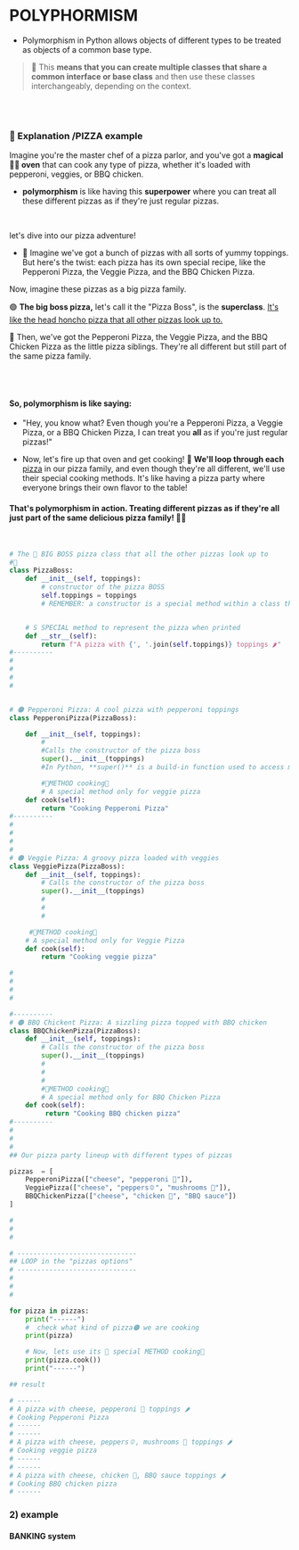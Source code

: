 # POLYPHORMISM

- Polymorphism in Python allows objects of different types to be treated as objects of a common base type.

> 🍊 This **means that you can create multiple classes that share a common interface or base class** and then use these classes interchangeably, depending on the context.

<br>
<br>

### 🎠 Explanation /PIZZA example

Imagine you're the master chef of a pizza parlor, and you've got a **magical 🤹‍♂️ oven** that can cook any type of pizza, whether it's loaded with pepperoni, veggies, or BBQ chicken.

- **polymorphism** is like having this **superpower** where you can treat all these different pizzas as if they're just regular pizzas.

<br>

let's dive into our pizza adventure!

- 🍕 Imagine we've got a bunch of pizzas with all sorts of yummy toppings. But here's the twist: each pizza has its own special recipe, like the Pepperoni Pizza, the Veggie Pizza, and the BBQ Chicken Pizza.

Now, imagine these pizzas as a big pizza family.

🟣 **The big boss pizza,** let's call it the "Pizza Boss", is the **superclass**. <u>It's like the head honcho pizza that all other pizzas look up to. </u>

🔶 Then, we've got the Pepperoni Pizza, the Veggie Pizza, and the BBQ Chicken Pizza as the little pizza siblings. They're all different but still part of the same pizza family.

<br>
<br>

#### So, polymorphism is like saying:

- "Hey, you know what? Even though you're a Pepperoni Pizza, a Veggie Pizza, or a BBQ Chicken Pizza, I can treat you **all** as if you're just regular pizzas!"

- Now, let's fire up that oven and get cooking! 🚀 **We'll loop through each** <u>pizza</u> in our pizza family, and even though they're all different, we'll use their special cooking methods. It's like having a pizza party where everyone brings their own flavor to the table!

#### That's polymorphism in action. Treating different pizzas as if they're all just part of the same delicious pizza family! 🍕🎉

<br>

```python
# The 👾 BIG BOSS pizza class that all the other pizzas look up to
#🌈
class PizzaBoss:
    def __init__(self, toppings):
        # constructor of the pizza BOSS
        self.toppings = toppings
        # REMEMBER: a constructor is a special method within a class that is automatically called when a new instance of the class is created. The constructor method is named __init__() and is used to initialize the object's attributes.


    # S SPECIAL method to represent the pizza when printed
    def __str__(self):
        return f"A pizza with {', '.join(self.toppings)} toppings 🌶️"
#----------
#
#
#
#


# 🟠 Pepperoni Pizza: A cool pizza with pepperoni toppings
class PepperoniPizza(PizzaBoss):

    def __init__(self, toppings):
        #
        #Calls the constructor of the pizza boss
        super().__init__(toppings)
        #In Python, **super()** is a build-in function used to access methods and properties from a parent class.

        #🍅METHOD cooking🥣
        # A special method only for veggie pizza
    def cook(self):
        return "Cooking Pepperoni Pizza"
#----------
#
#
#
#
# 🟠 Veggie Pizza: A groovy pizza loaded with veggies
class VeggiePizza(PizzaBoss):
    def __init__(self, toppings):
        # Calls the constructor of the pizza boss
        super().__init__(toppings)
        #
        #
        #

     #🍅METHOD cooking🥣
    # A special method only for Veggie Pizza
    def cook(self):
        return "Cooking veggie pizza"

#
#
#
#

#----------
# 🟠 BBQ Chickent Pizza: A sizzling pizza topped with BBQ chicken
class BBQChickenPizza(PizzaBoss):
    def __init__(self, toppings):
        # Calls the constructor of the pizza boss
        super().__init__(toppings)
        #
        #
        #
        #🍅METHOD cooking🥣
        # A special method only for BBQ Chicken Pizza
    def cook(self):
         return "Cooking BBQ chicken pizza"
#----------
#
#
#
## Our pizza party lineup with different types of pizzas

pizzas  = [
    PepperoniPizza(["cheese", "pepperoni 🐖"]),
    VeggiePizza(["cheese", "peppers🫑", "mushrooms 🍄"]),
    BBQChickenPizza(["cheese", "chicken 🐔", "BBQ sauce"])
]

#
#
#

# ------------------------------
## LOOP in the "pizzas options"
# ------------------------------
#
#
#

for pizza in pizzas:
    print("------")
    #  check what kind of pizza🟠 we are cooking
    print(pizza)

    # Now, lets use its 🍅 special METHOD cooking🥣
    print(pizza.cook())
    print("------")

## result

# ------
# A pizza with cheese, pepperoni 🐖 toppings 🌶️
# Cooking Pepperoni Pizza
# ------
# ------
# A pizza with cheese, peppers🫑, mushrooms 🍄 toppings 🌶️
# Cooking veggie pizza
# ------
# ------
# A pizza with cheese, chicken 🐔, BBQ sauce toppings 🌶️
# Cooking BBQ chicken pizza
# ------
```

### 2) example

#### BANKING system

```python

```
